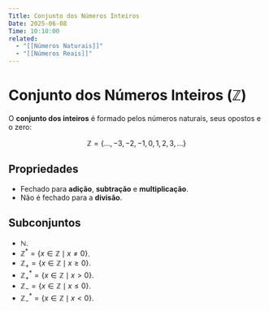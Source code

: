 ```yaml
---
Title: Conjunto dos Números Inteiros
Date: 2025-06-08
Time: 10:10:00
related:
  - "[[Números Naturais]]"
  - "[[Números Reais]]"
---
```


# Conjunto dos Números Inteiros ($\mathbb{Z}$)

O **conjunto dos inteiros** é formado pelos números naturais, seus opostos e o zero:

$$
\mathbb{Z} = \{\dots, -3, -2, -1, 0, 1, 2, 3, \dots\}
$$

## Propriedades

- Fechado para **adição**, **subtração** e **multiplicação**.
- Não é fechado para a **divisão**.

## Subconjuntos

- $\mathbb{N}$.
- $\mathbb{Z}^* = \{ x \in \mathbb{Z} \mid x \neq 0\}$.
- $\mathbb{Z}_+ = \{ x \in \mathbb{Z} \mid x \geq 0\}$.
- $\mathbb{Z}^*_+ = \{ x \in \mathbb{Z} \mid x > 0\}$.
- $\mathbb{Z}_- = \{ x \in \mathbb{Z} \mid x \leq 0\}$.
- $\mathbb{Z}^*_- = \{ x \in \mathbb{Z} \mid x < 0\}$.
